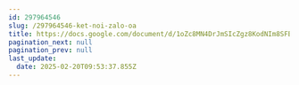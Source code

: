 ```yaml
---
id: 297964546
slug: /297964546-ket-noi-zalo-oa
title: https://docs.google.com/document/d/1oZc8MN4DrJmSIcZgz8KodNIm8SFBQQB_0aNQSmIJyrU
pagination_next: null
pagination_prev: null
last_update:
  date: 2025-02-20T09:53:37.855Z
---
```


